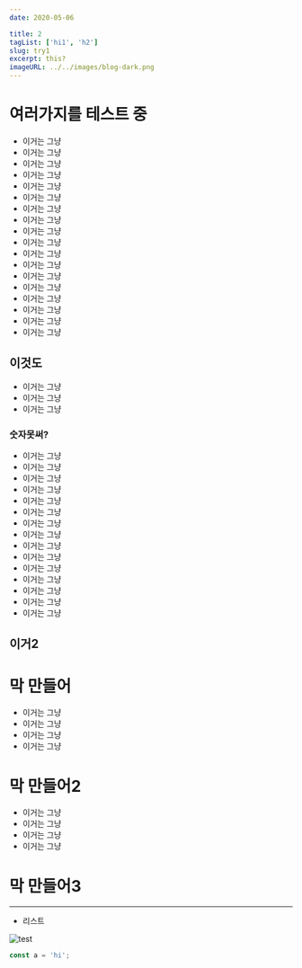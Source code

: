 ```yaml
---
date: 2020-05-06

title: 2
tagList: ['hi1', 'h2']
slug: try1
excerpt: this?
imageURL: ../../images/blog-dark.png
---
```


# 여러가지를 테스트 중

* 이거는 그냥
* 이거는 그냥
* 이거는 그냥
* 이거는 그냥
* 이거는 그냥
* 이거는 그냥
* 이거는 그냥
* 이거는 그냥
* 이거는 그냥
* 이거는 그냥
* 이거는 그냥
* 이거는 그냥
* 이거는 그냥
* 이거는 그냥
* 이거는 그냥
* 이거는 그냥
* 이거는 그냥
* 이거는 그냥

## 이것도

* 이거는 그냥
* 이거는 그냥
* 이거는 그냥

### 숫자못써?

* 이거는 그냥
* 이거는 그냥
* 이거는 그냥
* 이거는 그냥
* 이거는 그냥
* 이거는 그냥
* 이거는 그냥
* 이거는 그냥
* 이거는 그냥
* 이거는 그냥
* 이거는 그냥
* 이거는 그냥
* 이거는 그냥
* 이거는 그냥
* 이거는 그냥

## 이거2

# 막 만들어

* 이거는 그냥
* 이거는 그냥
* 이거는 그냥
* 이거는 그냥

# 막 만들어2


* 이거는 그냥
* 이거는 그냥
* 이거는 그냥
* 이거는 그냥

# 막 만들어3

---

- 리스트

![test](./t1.jpg)

```js
const a = 'hi';
```